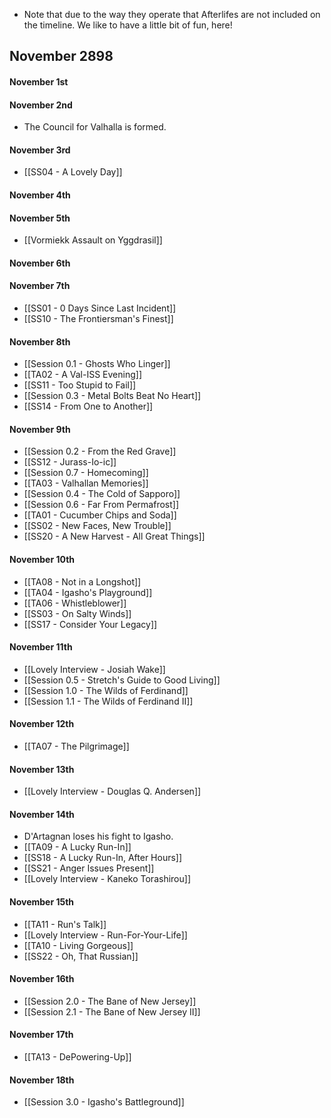 * Note that due to the way they operate that Afterlifes are not included on the timeline. We like to have a little bit of fun, here!

## November 2898
#### November 1st
#### November 2nd
* The Council for Valhalla is formed.
#### November 3rd
* [[SS04 - A Lovely Day]]
#### November 4th
#### November 5th
* [[Vormiekk Assault on Yggdrasil]]
#### November 6th
#### November 7th
* [[SS01 - 0 Days Since Last Incident]]
* [[SS10 - The Frontiersman's Finest]]
#### November 8th
* [[Session 0.1 - Ghosts Who Linger]]
* [[TA02 - A Val-ISS Evening]]
* [[SS11 - Too Stupid to Fail]]
* [[Session 0.3 - Metal Bolts Beat No Heart]]
* [[SS14 - From One to Another]]
#### November 9th
* [[Session 0.2 - From the Red Grave]]
* [[SS12 - Jurass-Io-ic]]
* [[Session 0.7 - Homecoming]]
* [[TA03 - Valhallan Memories]]
* [[Session 0.4 - The Cold of Sapporo]]
* [[Session 0.6 - Far From Permafrost]]
* [[TA01 - Cucumber Chips and Soda]]
* [[SS02 - New Faces, New Trouble]]
* [[SS20 - A New Harvest - All Great Things]]
#### November 10th
* [[TA08 - Not in a Longshot]]
* [[TA04 - Igasho's Playground]]
* [[TA06 - Whistleblower]]
* [[SS03 - On Salty Winds]]
* [[SS17 - Consider Your Legacy]]
#### November 11th
* [[Lovely Interview - Josiah Wake]]
* [[Session 0.5 - Stretch's Guide to Good Living]]
* [[Session 1.0 - The Wilds of Ferdinand]]
* [[Session 1.1 - The Wilds of Ferdinand II]]
#### November 12th
* [[TA07 - The Pilgrimage]]
#### November 13th
* [[Lovely Interview - Douglas Q. Andersen]]
#### November 14th
* D'Artagnan loses his fight to Igasho.
* [[TA09 - A Lucky Run-In]]
* [[SS18 - A Lucky Run-In, After Hours]]
* [[SS21 - Anger Issues Present]]
* [[Lovely Interview - Kaneko Torashirou]]
#### November 15th
* [[TA11 - Run's Talk]]
* [[Lovely Interview - Run-For-Your-Life]]
* [[TA10 - Living Gorgeous]]
* [[SS22 - Oh, That Russian]]
#### November 16th
* [[Session 2.0 - The Bane of New Jersey]]
* [[Session 2.1 - The Bane of New Jersey II]]
#### November 17th
* [[TA13 - DePowering-Up]]
#### November 18th 
* [[Session 3.0 - Igasho's Battleground]]
